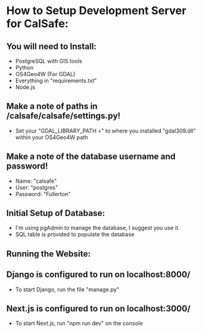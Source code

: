 # How to Setup Development Server for CalSafe:

## You will need to Install:
  - PostgreSQL with GIS tools
  - Python
  - OS4Geo4W (For GDAL)
  - Everything in "requirements.txt"
  - Node.js

## Make a note of paths in /calsafe/calsafe/settings.py!
  - Set your "GDAL_LIBRARY_PATH =" to where you installed "gdal309.dll" within your OS4Geo4W path

## Make a note of the database username and password!
  - Name: "calsafe"
  - User: "postgres"
  - Password: "Fullerton"

## Initial Setup of Database:
  - I'm using pgAdmin to manage the database, I suggest you use it.
  - SQL table is provided to populate the database

## Running the Website:
## Django is configured to run on localhost:8000/
  - To start Django, run the file "manage.py"
## Next.js is configured to run on localhost:3000/
  - To start Next.js, run "npm run dev" on the console


